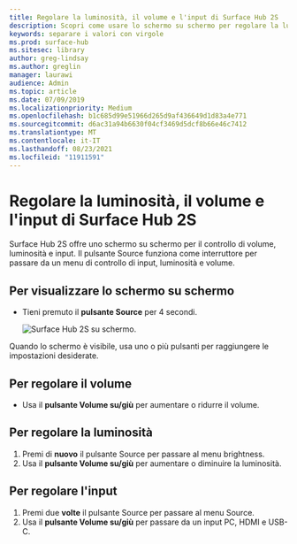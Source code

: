 ```yaml
---
title: Regolare la luminosità, il volume e l'input di Surface Hub 2S
description: Scopri come usare lo schermo su schermo per regolare la luminosità e altre impostazioni in Surface Hub 2S.
keywords: separare i valori con virgole
ms.prod: surface-hub
ms.sitesec: library
author: greg-lindsay
ms.author: greglin
manager: laurawi
audience: Admin
ms.topic: article
ms.date: 07/09/2019
ms.localizationpriority: Medium
ms.openlocfilehash: b1c685d99e51966d265d9af436649d1d83a4e771
ms.sourcegitcommit: d6ac31a94b6630f04cf3469d5dcf8b66e46c7412
ms.translationtype: MT
ms.contentlocale: it-IT
ms.lasthandoff: 08/23/2021
ms.locfileid: "11911591"
---
```

# <a name="adjust-surface-hub-2s-brightness-volume-and-input"></a>Regolare la luminosità, il volume e l'input di Surface Hub 2S

Surface Hub 2S offre uno schermo su schermo per il controllo di volume, luminosità e input. Il pulsante Source funziona come interruttore per passare da un menu di controllo di input, luminosità e volume.

## <a name="to-show-the-on-screen-display"></a>Per visualizzare lo schermo su schermo

- Tieni premuto il **pulsante Source** per 4 secondi.

  ![Surface Hub 2S su schermo.](images/sh2-onscreen-display.png)<br>

 Quando lo schermo è visibile, usa uno o più pulsanti per raggiungere le impostazioni desiderate.
 
## <a name="to-adjust-volume"></a>Per regolare il volume

- Usa il **pulsante Volume su/giù** per aumentare o ridurre il volume.

## <a name="to-adjust-brightness"></a>Per regolare la luminosità

1. Premi di **nuovo** il pulsante Source per passare al menu brightness.
2. Usa il **pulsante Volume su/giù** per aumentare o diminuire la luminosità.

## <a name="to-adjust-input"></a>Per regolare l'input

1. Premi due **volte** il pulsante Source per passare al menu Source.
2. Usa il **pulsante Volume su/giù** per passare da un input PC, HDMI e USB-C.
